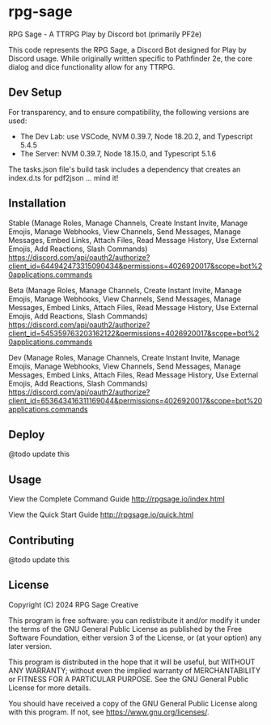 # rpg-sage

RPG Sage - A TTRPG Play by Discord bot (primarily PF2e)

This code represents the RPG Sage, a Discord Bot designed for Play by Discord usage.
While originally written specific to Pathfinder 2e, the core dialog and dice functionality allow for any TTRPG.

## Dev Setup

For transparency, and to ensure compatibility, the following versions are used:
- The Dev Lab: use VSCode, NVM 0.39.7, Node 18.20.2, and Typescript 5.4.5
- The Server: NVM 0.39.7, Node 18.15.0, and Typescript 5.1.6

The tasks.json file's build task includes a dependency that creates an index.d.ts for pdf2json ... mind it!

## Installation

Stable (Manage Roles, Manage Channels, Create Instant Invite, Manage Emojis, Manage Webhooks, View Channels, Send Messages, Manage Messages, Embed Links, Attach Files, Read Message History, Use External Emojis, Add Reactions, Slash Commands)
https://discord.com/api/oauth2/authorize?client_id=644942473315090434&permissions=4026920017&scope=bot%20applications.commands

Beta (Manage Roles, Manage Channels, Create Instant Invite, Manage Emojis, Manage Webhooks, View Channels, Send Messages, Manage Messages, Embed Links, Attach Files, Read Message History, Use External Emojis, Add Reactions, Slash Commands)
https://discord.com/api/oauth2/authorize?client_id=545359763203162122&permissions=4026920017&scope=bot%20applications.commands

Dev (Manage Roles, Manage Channels, Create Instant Invite, Manage Emojis, Manage Webhooks, View Channels, Send Messages, Manage Messages, Embed Links, Attach Files, Read Message History, Use External Emojis, Add Reactions, Slash Commands)
https://discord.com/api/oauth2/authorize?client_id=653643416311169044&permissions=4026920017&scope=bot%20applications.commands

## Deploy

@todo update this

## Usage

View the Complete Command Guide
http://rpgsage.io/index.html

View the Quick Start Guide
http://rpgsage.io/quick.html

## Contributing

@todo update this

## License

Copyright (C) 2024 RPG Sage Creative

This program is free software: you can redistribute it and/or modify
it under the terms of the GNU General Public License as published by
the Free Software Foundation, either version 3 of the License, or
(at your option) any later version.

This program is distributed in the hope that it will be useful,
but WITHOUT ANY WARRANTY; without even the implied warranty of
MERCHANTABILITY or FITNESS FOR A PARTICULAR PURPOSE.  See the
GNU General Public License for more details.

You should have received a copy of the GNU General Public License
along with this program.  If not, see <https://www.gnu.org/licenses/>.
